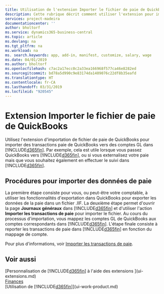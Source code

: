 ```yaml
---
title: Utilisation de l'extension Importer le fichier de paie de QuickBooks | Microsoft Docs
description: Cette rubrique décrit comment utiliser l'extension pour importer des transactions de salaire et de paie à partir de QuickBooks.
services: project-madeira
documentationcenter: ''
author: bholtorf
ms.service: dynamics365-business-central
ms.topic: article
ms.devlang: na
ms.tgt_pltfrm: na
ms.workload: na
ms. search.keywords: app, add-in, manifest, customize, salary, wage
ms.date: 04/01/2019
ms.author: bholtorf
ms.openlocfilehash: c7ac2a17ecc0c2a33ea166968f577ca46e8282ed
ms.sourcegitcommit: bd78a5d990c9e83174da1409076c22df8b35eafd
ms.translationtype: HT
ms.contentlocale: fr-CA
ms.lasthandoff: 03/31/2019
ms.locfileid: "920545"
---
```

# <a name="the-quickbooks-payroll-file-import-extension"></a>Extension Importer le fichier de paie de QuickBooks
Utilisez l'extension d'importation de fichier de paie de QuickBooks pour importer des transactions paie de QuickBooks vers des comptes GL dans [!INCLUDE[d365fin](includes/d365fin_md.md)]. Par exemple, cela est utile lorsque vous passez QuickBooks vers [!INCLUDE[d365fin](includes/d365fin_md.md)], ou si vous externalisez votre paie mais que vous souhaitez également en effectuer le suivi dans [!INCLUDE[d365fin](includes/d365fin_md.md)].

## <a name="steps-to-import-payroll-data"></a>Procédures pour importer des données de paie
La première étape consiste pour vous, ou peut-être votre comptable, à utiliser les fonctionnalités d'exportation dans QuickBooks pour exporter les données de la paie dans un fichier .IIF. La deuxième étape permet d'ouvrir la page **Journaux généraux** dans [!INCLUDE[d365fin](includes/d365fin_md.md)] et d'utiliser l'action **Importer les transactions de paie** pour importer le fichier. Au cours du processus d'importation, vous mappez les comptes GL de QuickBooks aux comptes correspondants dans [!INCLUDE[d365fin](includes/d365fin_md.md)]. L'étape finale consiste à reporter les transactions de paie dans [!INCLUDE[d365fin](includes/d365fin_md.md)] en fonction du mappage de compte. 

Pour plus d'informations, voir [Importer les transactions de paie](finance-how-import-payroll-transactions.md).

## <a name="see-also"></a>Voir aussi
[Personnalisation de [!INCLUDE[d365fin](includes/d365fin_md.md)] à l'aide des extensions ](ui-extensions.md)    
[Finances](finance.md)    
[Utilisation de [!INCLUDE[d365fin](includes/d365fin_md.md)]](ui-work-product.md)
